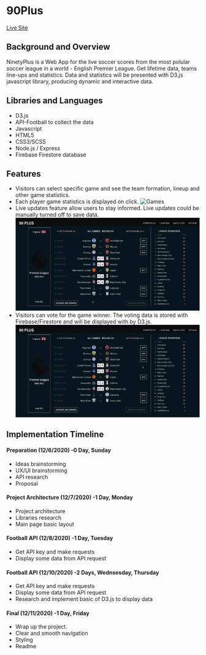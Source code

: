 # 90Plus

<div align="start">
  <a href="https://ninety-plus.herokuapp.com/">Live Site</a>
</div>

## Background and Overview 
NinetyPlus is a Web App for the live soccer scores from the most polular soccer league in a world - English Premier League. Get lifetime data, teams line-ups and statistics. Data and statistics will be presented with D3.js javascript library, producing dynamic and interactive data.

## Libraries and Languages

* D3.js
* API-Football to collect the data
* Javascript
* HTML5
* CSS3/SCSS
* Node.js / Express
* Firebase Firestore database

## Features
* Visitors can select specific game and see the team formation, lineup and other game statistics.
* Each player game statistics is displayed on click.
![Games](dist/images/games2.gif)
* Live updates feature allow users to stay informed. Live updates could be manually turned off to save data.
![Live Demo](dist/images/live_demo.gif)
* Visitors can vote for the game winner. The voting data is stored with Firebase/Firestore and will be displayed with by D3.js.
![Voting](dist/images/voting.gif)

## Implementation Timeline
#### Preparation (12/6/2020) -0 Day, Sunday
* Ideas brainstorming
* UX/UI brainstorming
* API research
* Proposal

#### Project Architecture (12/7/2020) -1 Day, Monday
* Project architecture
* Libraries research
* Main page basic layout

#### Football API (12/8/2020) -1 Day, Tuesday
* Get API key and make requests
* Display some data from API request

#### Football API (12/10/2020) -2 Days, Wednsesday, Thursday
* Get API key and make requests
* Display some data from API request
* Research and implement basic of D3.js to display data

#### Final (12/11/2020) -1 Day, Friday
* Wrap up the project.
* Clear and smooth navigation
* Styling
* Readme 

